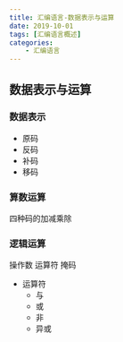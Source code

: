```yaml
---
title: 汇编语言-数据表示与运算
date: 2019-10-01
tags: [汇编语言概述]
categories: 
    - 汇编语言
---
```

## 数据表示与运算

### 数据表示

- 原码
- 反码
- 补码
- 移码

### 算数运算

四种码的加减乘除

### 逻辑运算

操作数 运算符 掩码

- 运算符
	- 与
	- 或
	- 非
	- 异或
